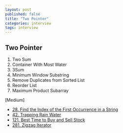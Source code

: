 ```yaml
---
layout: post
published: false
title: "Two Pointer"
categories: interview
tags: interview 
---
```


## Two Pointer

1. Two Sum
2. Container With Most Water
3. 3Sum
4. Minimum Window Substring
5. Remove Duplicates from Sorted List
6. Reorder List
7. Maximum Product Subarray

[Medium]
- [28. Find the Index of the First Occurrence in a String](https://leetcode.com/problems/find-the-index-of-the-first-occurrence-in-a-string/)
- [42. Trapping Rain Water](https://leetcode.com/problems/trapping-rain-water)
- [121. Best Time to Buy and Sell Stock](https://leetcode.com/problems/best-time-to-buy-and-sell-stock/)
- [281. Zigzag Iterator](https://leetcode.com/problems/zigzag-iterator/)